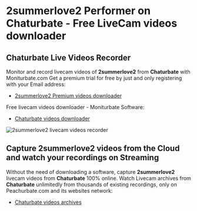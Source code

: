 # 2summerlove2 Performer on Chaturbate - Free LiveCam videos downloader

## Chaturbate Live Videos Recorder

Monitor and record livecam videos of **2summerlove2** from **Chaturbate** with Moniturbate.com
Get a premium trial for free by just and only registering with your Email address:
* [2summerlove2 Premium videos downloader](https://moniturbate.com/request-demo-licence-key.html)

Free livecam videos downloader - Moniturbate Software:
* [Chaturbate videos downloader](https://moniturbate.com/moniturbate-download-software.html)

![2summerlove2 livecam videos recorder](https://peachurnet.com/templates/moniturbate-software.png)


## Capture 2summerlove2 videos from the Cloud and watch your recordings on Streaming

Without the need of downloading a software, capture **2summerlove2** livecam videos from **Chaturbate** 100% online.
Watch Livecam archives from **Chaturbate** unlimitedly from thousands of existing recordings, only on Peachurbate.com and its websites network:
* [Chaturbate videos archives](https://peachurnet.com/)